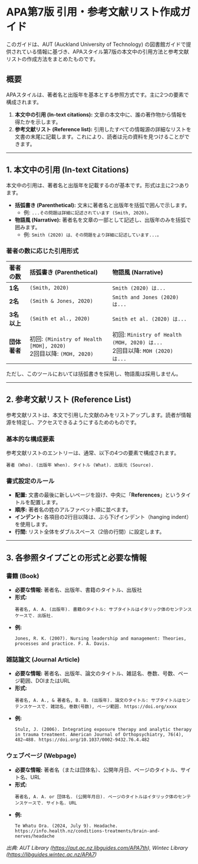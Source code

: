 # APA第7版 引用・参考文献リスト作成ガイド

このガイドは、AUT (Auckland University of Technology) の図書館ガイドで提供されている情報に基づき、APAスタイル第7版の本文中の引用方法と参考文献リストの作成方法をまとめたものです。

## 概要

APAスタイルは、著者名と出版年を基本とする参照方式です。主に2つの要素で構成されます。

1.  **本文中の引用 (In-text citations):** 文章の本文中に、誰の著作物から情報を得たかを示します。
2.  **参考文献リスト (Reference list):** 引用したすべての情報源の詳細なリストを文書の末尾に記載します。これにより、読者は元の資料を見つけることができます。

---

## 1. 本文中の引用 (In-text Citations)

本文中の引用は、著者名と出版年を記載するのが基本です。形式は主に2つあります。

*   **括弧書き (Parenthetical):** 文末に著者名と出版年を括弧で囲んで示します。
    *   例: `...その問題は詳細に記述されています (Smith, 2020)。`
*   **物語風 (Narrative):** 著者名を文章の一部として記述し、出版年のみを括弧で囲みます。
    *   例: `Smith (2020) は、その問題をより詳細に記述しています...。`

### 著者の数に応じた引用形式

| 著者の数 | 括弧書き (Parenthetical) | 物語風 (Narrative) |
| :--- | :--- | :--- |
| **1名** | `(Smith, 2020)` | `Smith (2020) は...` |
| **2名** | `(Smith & Jones, 2020)` | `Smith and Jones (2020) は...` |
| **3名以上** | `(Smith et al., 2020)` | `Smith et al. (2020) は...` |
| **団体著者** | 初回: `(Ministry of Health [MOH], 2020)`<br>2回目以降: `(MOH, 2020)` | 初回: `Ministry of Health (MOH, 2020) は...`<br>2回目以降: `MOH (2020) は...` |

ただし、このツールにおいては括弧書きを採用し、物語風は採用しません。

---

## 2. 参考文献リスト (Reference List)

参考文献リストは、本文で引用した文献のみをリストアップします。読者が情報源を特定し、アクセスできるようにするためのものです。

### 基本的な構成要素

参考文献リストのエントリーは、通常、以下の4つの要素で構成されます。

`著者 (Who). (出版年 When). タイトル (What). 出版元 (Source).`

### 書式設定のルール

*   **配置:** 文書の最後に新しいページを設け、中央に「**References**」というタイトルを配置します。
*   **順序:** 著者名の姓のアルファベット順に並べます。
*   **インデント:** 各項目の2行目以降は、ぶら下げインデント（hanging indent）を使用します。
*   **行間:** リスト全体をダブルスペース（2倍の行間）に設定します。

---

## 3. 各参照タイプごとの形式と必要な情報

### 書籍 (Book)

*   **必要な情報:** 著者名、出版年、書籍のタイトル、出版社
*   **形式:**
    ```
    著者名, A. A. (出版年). 書籍のタイトル: サブタイトルはイタリック体のセンテンスケースで. 出版社.
    ```
*   **例:**
    ```
    Jones, R. K. (2007). Nursing leadership and management: Theories, processes and practice. F. A. Davis.
    ```

### 雑誌論文 (Journal Article)

*   **必要な情報:** 著者名、出版年、論文のタイトル、雑誌名、巻数、号数、ページ範囲、DOIまたはURL
*   **形式:**
    ```
    著者名, A. A., & 著者名, B. B. (出版年). 論文のタイトル: サブタイトルはセンテンスケースで. 雑誌名, 巻数(号数), ページ範囲. https://doi.org/xxxx
    ```
*   **例:**
    ```
    Stulz, J. (2006). Integrating exposure therapy and analytic therapy in trauma treatment. American Journal of Orthopsychiatry, 76(4), 482–488. https://doi.org/10.1037/0002-9432.76.4.482
    ```

### ウェブページ (Webpage)

*   **必要な情報:** 著者名（または団体名）、公開年月日、ページのタイトル、サイト名、URL
*   **形式:**
    ```
    著者名, A. A. or 団体名. (公開年月日). ページのタイトルはイタリック体のセンテンスケースで. サイト名. URL
    ```
*   **例:**
    ```
    Te Whatu Ora. (2024, July 9). Headache. https://info.health.nz/conditions-treatments/brain-and-nerves/headache
    ```

*出典: AUT Library (https://aut.ac.nz.libguides.com/APA7th), Wintec Library (https://libguides.wintec.ac.nz/APA7)*
